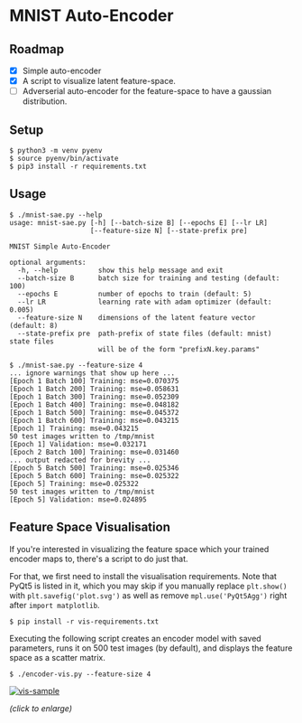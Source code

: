 # MNIST Auto-Encoder

## Roadmap

- [x] Simple auto-encoder
- [x] A script to visualize latent feature-space.
- [ ] Adverserial auto-encoder for the feature-space to have a gaussian distribution.

## Setup

```
$ python3 -m venv pyenv
$ source pyenv/bin/activate
$ pip3 install -r requirements.txt
```

## Usage

```
$ ./mnist-sae.py --help
usage: mnist-sae.py [-h] [--batch-size B] [--epochs E] [--lr LR]
                    [--feature-size N] [--state-prefix pre]

MNIST Simple Auto-Encoder

optional arguments:
  -h, --help          show this help message and exit
  --batch-size B      batch size for training and testing (default: 100)
  --epochs E          number of epochs to train (default: 5)
  --lr LR             learning rate with adam optimizer (default: 0.005)
  --feature-size N    dimensions of the latent feature vector (default: 8)
  --state-prefix pre  path-prefix of state files (default: mnist) state files
                      will be of the form "prefixN.key.params"
```

```
$ ./mnist-sae.py --feature-size 4
... ignore warnings that show up here ...
[Epoch 1 Batch 100] Training: mse=0.070375
[Epoch 1 Batch 200] Training: mse=0.058631
[Epoch 1 Batch 300] Training: mse=0.052309
[Epoch 1 Batch 400] Training: mse=0.048182
[Epoch 1 Batch 500] Training: mse=0.045372
[Epoch 1 Batch 600] Training: mse=0.043215
[Epoch 1] Training: mse=0.043215
50 test images written to /tmp/mnist
[Epoch 1] Validation: mse=0.032171
[Epoch 2 Batch 100] Training: mse=0.031460
... output redacted for brevity ...
[Epoch 5 Batch 500] Training: mse=0.025346
[Epoch 5 Batch 600] Training: mse=0.025322
[Epoch 5] Training: mse=0.025322
50 test images written to /tmp/mnist
[Epoch 5] Validation: mse=0.024895
```

## Feature Space Visualisation

If you're interested in visualizing the feature space which your trained
encoder maps to, there's a script to do just that.

For that, we first need to install the visualisation requirements. Note that
PyQt5 is listed in it, which you may skip if you manually replace `plt.show()`
with `plt.savefig('plot.svg')` as well as remove `mpl.use('PyQt5Agg')` right
after `import matplotlib`.

```
$ pip install -r vis-requirements.txt
```

Executing the following script creates an encoder model with saved parameters,
runs it on 500 test images (by default), and displays the feature space as a
scatter matrix.

```
$ ./encoder-vis.py --feature-size 4
```

[![vis-sample](https://i.imgur.com/6IN5FDkl.png)](https://i.imgur.com/6IN5FDk.png)

_(click to enlarge)_
